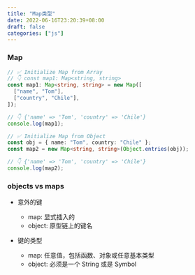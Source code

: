 ```yaml
---
title: "Map类型"
date: 2022-06-16T23:20:39+08:00
draft: false
categories: ["js"]
---
```


### Map

```ts
// ✅ Initialize Map from Array
// 👇️ const map1: Map<string, string>
const map1: Map<string, string> = new Map([
  ["name", "Tom"],
  ["country", "Chile"],
]);

// 👇️ {'name' => 'Tom', 'country' => 'Chile'}
console.log(map1);

// ✅ Initialize Map from Object
const obj = { name: "Tom", country: "Chile" };
const map2 = new Map<string, string>(Object.entries(obj));

// 👇️ {'name' => 'Tom', 'country' => 'Chile'}
console.log(map2);
```

### objects vs maps

- 意外的键

  - map: 显式插入的
  - object: 原型链上的键名

- 键的类型
  - map: 任意值，包括函数、对象或任意基本类型
  - object: 必须是一个 String 或是 Symbol
